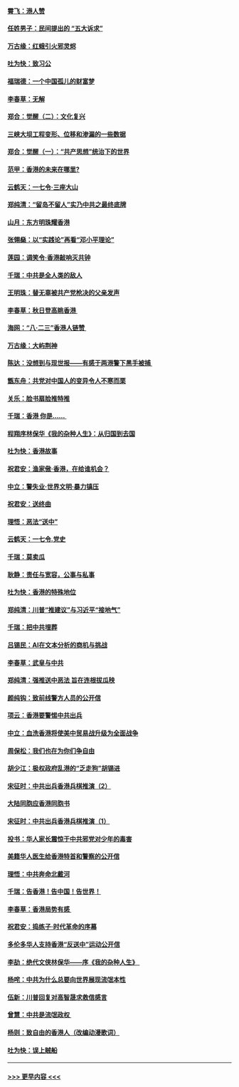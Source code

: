 #### [霄飞：港人赞](../pages/nsc993/n11482957.md?t=08281301) 
#### [任姓男子：民间提出的 “五大诉求”](../pages/nsc993/n11482897.md?t=08281301) 
#### [万古缘：红蛾引火邪灵烬](../pages/nsc993/n11482886.md?t=08281301) 
#### [吐为快：致习公](../pages/nsc993/n11482867.md?t=08281301) 
#### [福瑞德：一个中国孤儿的财富梦](../pages/nsc993/n11482817.md?t=08281301) 
#### [李春草：无解](../pages/nsc993/n11482791.md?t=08281301) 
#### [郑合：觉醒（二）：文化复兴](../pages/nsc993/n11478025.md?t=08281301) 
#### [三峡大坝工程变形、位移和渗漏的一些数据](../pages/nsc993/n11478232.md?t=08281301) 
#### [郑合：觉醒（一）：“共产思想”统治下的世界](../pages/nsc993/n11477663.md?t=08281301) 
#### [范甲：香港的未来在哪里?](../pages/nsc993/n11477249.md?t=08281301) 
#### [云鹤天：一七令·三座大山](../pages/nsc993/n11477192.md?t=08281301) 
#### [郑纯清：“留岛不留人”实乃中共之最终底牌](../pages/nsc993/n11476160.md?t=08281301) 
#### [山月：东方明珠耀香港](../pages/nsc993/n11476077.md?t=08281301) 
#### [张翎燊：以“实践论”再看“邓小平理论”](../pages/nsc993/n11475733.md?t=08281301) 
#### [莲园：调笑令‧香港敲响灭共钟](../pages/nsc993/n11475723.md?t=08281301) 
#### [千瑞：中共是全人类的敌人](../pages/nsc993/n11475329.md?t=08281301) 
#### [王明珠：替无辜被共产党枪决的父亲发声](../pages/nsc993/n11474570.md?t=08281301) 
#### [李春草：秋日登高眺香港 ](../pages/nsc993/n11474491.md?t=08281301) 
#### [海网：“八·二三”香港人链赞 ](../pages/nsc993/n11474538.md?t=08281301) 
#### [万古缘：大屿荆神](../pages/nsc993/n11474401.md?t=08281301) 
#### [陈达：没想到与现世报——有感于两港警下黑手被捕 ](../pages/nsc993/n11472557.md?t=08281301) 
#### [甑东舟：共党对中国人的变异令人不寒而栗](../pages/nsc993/n11472496.md?t=08281301) 
#### [关乐：脸书扇脸推特推](../pages/nsc993/n11472488.md?t=08281301) 
#### [千瑞：香港  你是…… ](../pages/nsc993/n11472459.md?t=08281301) 
#### [程翔序林保华《我的杂种人生》：从归国到去国](../pages/nsc993/n11472369.md?t=08281301) 
#### [吐为快：香港故事](../pages/nsc993/n11471931.md?t=08281301) 
#### [祝君安：渔家傲‧香港，在给谁机会？](../pages/nsc993/n11469718.md?t=08281301) 
#### [中立：警失业‧世界文明‧暴力镇压](../pages/nsc993/n11467566.md?t=08281301) 
#### [祝君安：送终曲](../pages/nsc993/n11467546.md?t=08281301) 
#### [理悟：恶法“送中”](../pages/nsc993/n11467290.md?t=08281301) 
#### [云鹤天：一七令.党史](../pages/nsc993/n11464122.md?t=08281301) 
#### [千瑞：莫卖瓜](../pages/nsc993/n11463014.md?t=08281301) 
#### [耿静：责任与宽容，公事与私事](../pages/nsc993/n11462810.md?t=08281301) 
#### [吐为快：香港的特殊地位](../pages/nsc993/n11462562.md?t=08281301) 
#### [郑纯清：川普“推建议”与习近平“接地气”](../pages/nsc993/n11461683.md?t=08281301) 
#### [千瑞：把中共埋葬](../pages/nsc993/n11461658.md?t=08281301) 
#### [吕锡民：AI在文本分析的商机与挑战](../pages/nsc993/n11460607.md?t=08281301) 
#### [李春草：武皇与中共](../pages/nsc993/n11460589.md?t=08281301) 
#### [郑纯清：强推送中恶法 旨在连根拔瓜秧](../pages/nsc993/n11460526.md?t=08281301) 
#### [颜纯钩：致前线警方人员的公开信](../pages/nsc993/n11459564.md?t=08281301) 
#### [项云：香港要警惕中共出兵](../pages/nsc993/n11459530.md?t=08281301) 
#### [中立：血洗香港将使美中贸易战升级为全面战争](../pages/nsc993/n11459717.md?t=08281301) 
#### [周保松：我们也在为你们争自由](../pages/nsc993/n11459087.md?t=08281301) 
#### [胡少江：极权政府乱港的“乏走狗”胡锡进](../pages/nsc993/n11459051.md?t=08281301) 
#### [宋征时：中共出兵香港兵棋推演（2）](../pages/nsc993/n11458306.md?t=08281301) 
#### [大陆同胞应香港同胞书](../pages/nsc993/n11457241.md?t=08281301) 
#### [宋征时：中共出兵香港兵棋推演（1）](../pages/nsc993/n11455979.md?t=08281301) 
#### [投书：华人家长震惊于中共邪党对少年的毒害](../pages/nsc993/n11454664.md?t=08281301) 
#### [美籍华人医生给香港特首和警察的公开信](../pages/nsc993/n11454599.md?t=08281301) 
#### [理悟：中共奔命北戴河](../pages/nsc993/n11454254.md?t=08281301) 
#### [千瑞：告香港！告中国！告世界！](../pages/nsc993/n11452639.md?t=08281301) 
#### [李春草：香港局势有感 ](../pages/nsc993/n11452364.md?t=08281301) 
#### [祝君安：捣练子‧时代革命的序幕](../pages/nsc993/n11452353.md?t=08281301) 
#### [多伦多华人支持香港“反送中”运动公开信](../pages/nsc993/n11452323.md?t=08281301) 
#### [李劼：绝代文侠林保华——序《我的杂种人生》 ](../pages/nsc993/n11452282.md?t=08281301) 
#### [杨咤：中共为什么总要向世界展现流氓本性](../pages/nsc993/n11448899.md?t=08281301) 
#### [伍新：川普回复对高智晟求救信感言](../pages/nsc993/n11448808.md?t=08281301) 
#### [曾慧：中共是流氓政权 ](../pages/nsc993/n11447277.md?t=08281301) 
#### [杨则：致自由的香港人（改编动漫歌词）](../pages/nsc993/n11447253.md?t=08281301) 
#### [吐为快：误上贼船](../pages/nsc993/n11447241.md?t=08281301) 

----
#### [ >>> 更早内容 <<< ](../indexes/nsc993-earlier.md)
